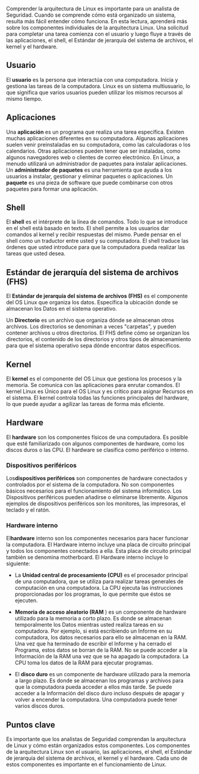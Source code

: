 
Comprender la arquitectura de Linux es importante para un analista de Seguridad. Cuando se comprende cómo está organizado un sistema, resulta más fácil entender cómo funciona. En esta lectura, aprenderá más sobre los componentes individuales de la arquitectura Linux. Una solicitud para completar una tarea comienza con el usuario y luego fluye a través de las aplicaciones, el shell, el Estándar de jerarquía del sistema de archivos, el kernel y el hardware.

## Usuario

El **usuario** es la persona que interactúa con una computadora. Inicia y gestiona las tareas de la computadora. Linux es un sistema multiusuario, lo que significa que varios usuarios pueden utilizar los mismos recursos al mismo tiempo.

## Aplicaciones

Una **aplicación** es un programa que realiza una tarea específica. Existen muchas aplicaciones diferentes en su computadora. Algunas aplicaciones suelen venir preinstaladas en su computadora, como las calculadoras o los calendarios. Otras aplicaciones pueden tener que ser instaladas, como algunos navegadores web o clientes de correo electrónico. En Linux, a menudo utilizará un administrador de paquetes para instalar aplicaciones. Un **administrador de paquetes** es una herramienta que ayuda a los usuarios a instalar, gestionar y eliminar paquetes o aplicaciones. Un **paquete** es una pieza de software que puede combinarse con otros paquetes para formar una aplicación.

## Shell

El **shell** es el intérprete de la línea de comandos. Todo lo que se introduce en el shell está basado en texto. El shell permite a los usuarios dar comandos al kernel y recibir respuestas del mismo. Puede pensar en el shell como un traductor entre usted y su computadora. El shell traduce las órdenes que usted introduce para que la computadora pueda realizar las tareas que usted desea.

## Estándar de jerarquía del sistema de archivos (FHS)

El **Estándar de jerarquía del sistema de archivos (FHS)** es el componente del OS Linux que organiza los datos. Especifica la ubicación donde se almacenan los Datos en el sistema operativo.

Un **Directorio** es un archivo que organiza dónde se almacenan otros archivos. Los directorios se denominan a veces "carpetas", y pueden contener archivos u otros directorios. El FHS define cómo se organizan los directorios, el contenido de los directorios y otros tipos de almacenamiento para que el sistema operativo sepa dónde encontrar datos específicos.

## Kernel

El **kernel** es el componente del OS Linux que gestiona los procesos y la memoria. Se comunica con las aplicaciones para enrutar comandos. El kernel Linux es Único para el OS Linux y es crítico para asignar Recursos en el sistema. El kernel controla todas las funciones principales del hardware, lo que puede ayudar a agilizar las tareas de forma más eficiente.

## Hardware

El **hardware** son los componentes físicos de una computadora. Es posible que esté familiarizado con algunos componentes de hardware, como los discos duros o las CPU. El hardware se clasifica como periférico o interno.

### **Dispositivos periféricos**

Los**dispositivos periféricos** son componentes de hardware conectados y controlados por el sistema de la computadora. No son componentes básicos necesarios para el funcionamiento del sistema informático. Los Dispositivos periféricos pueden añadirse o eliminarse libremente. Algunos ejemplos de dispositivos periféricos son los monitores, las impresoras, el teclado y el ratón.

### **Hardware interno**

El**hardware** interno son los componentes necesarios para hacer funcionar la computadora. El Hardware interno incluye una placa de circuito principal y todos los componentes conectados a ella. Esta placa de circuito principal también se denomina motherboard. El Hardware interno incluye lo siguiente:

- La **Unidad central de procesamiento (CPU)** es el procesador principal de una computadora, que se utiliza para realizar tareas generales de computación en una computadora. La CPU ejecuta las instrucciones proporcionadas por los programas, lo que permite que éstos se ejecuten.
    
- **Memoria de acceso aleatorio (RAM** ) es un componente de hardware utilizado para la memoria a corto plazo. Es donde se almacenan temporalmente los Datos mientras usted realiza tareas en su computadora. Por ejemplo, si está escribiendo un Informe en su computadora, los datos necesarios para ello se almacenan en la RAM. Una vez que ha terminado de escribir el Informe y ha cerrado el Programa, estos datos se borran de la RAM. No se puede acceder a la Información de la RAM una vez que se ha apagado la computadora. La CPU toma los datos de la RAM para ejecutar programas.
    
- El **disco duro** es un componente de hardware utilizado para la memoria a largo plazo. Es donde se almacenan los programas y archivos para que la computadora pueda acceder a ellos más tarde. Se puede acceder a la Información del disco duro incluso después de apagar y volver a encender la computadora. Una computadora puede tener varios discos duros.
    

## Puntos clave

Es importante que los analistas de Seguridad comprendan la arquitectura de Linux y cómo están organizados estos componentes. Los componentes de la arquitectura Linux son el usuario, las aplicaciones, el shell, el Estándar de jerarquía del sistema de archivos, el kernel y el hardware. Cada uno de estos componentes es importante en el funcionamiento de Linux.
